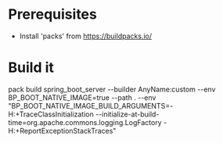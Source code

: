# Prerequisites
- Install 'packs' from https://buildpacks.io/

# Build it
pack build spring_boot_server --builder AnyName:custom --env BP_BOOT_NATIVE_IMAGE=true --path . --env "BP_BOOT_NATIVE_IMAGE_BUILD_ARGUMENTS=-H:+TraceClassInitialization --initialize-at-build-time=org.apache.commons.logging.LogFactory -H:+ReportExceptionStackTraces"
